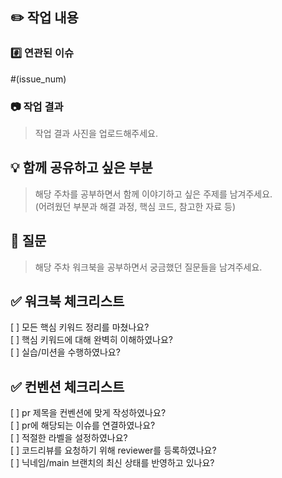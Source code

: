 ## ✏️ 작업 내용

### #️⃣ 연관된 이슈

#(issue_num)

### 📷 작업 결과
> 작업 결과 사진을 업로드해주세요.

## 💡 함께 공유하고 싶은 부분
> 해당 주차를 공부하면서 함께 이야기하고 싶은 주제를 남겨주세요. <br/>
(어려웠던 부분과 해결 과정, 핵심 코드, 참고한 자료 등)

## 🤔 질문
> 해당 주차 워크북을 공부하면서 궁금했던 질문들을 남겨주세요.

## ✅ 워크북 체크리스트

[ ] 모든 핵심 키워드 정리를 마쳤나요? <br/>
[ ] 핵심 키워드에 대해 완벽히 이해하였나요? <br/>
[ ] 실습/미션을 수행하였나요? <br/>

## ✅ 컨벤션 체크리스트

[ ] pr 제목을 컨벤션에 맞게 작성하였나요? <br/>
[ ] pr에 해당되는 이슈를 연결하였나요? <br/>
[ ] 적절한 라벨을 설정하였나요? <br/>
[ ] 코드리뷰를 요청하기 위해 reviewer를 등록하였나요? <br/>
[ ] 닉네임/main 브랜치의 최신 상태를 반영하고 있나요? <br/>
